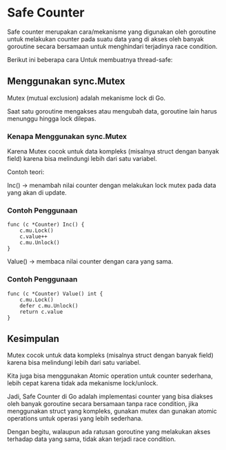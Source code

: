 
# Safe Counter

Safe counter merupakan cara/mekanisme yang digunakan oleh goroutine untuk melakukan counter pada suatu data yang di akses oleh banyak goroutine secara bersamaan untuk menghindari terjadinya race condition.

Berikut ini beberapa cara Untuk membuatnya thread-safe: 

## Menggunakan sync.Mutex

Mutex (mutual exclusion) adalah mekanisme lock di Go.

Saat satu goroutine mengakses atau mengubah data, goroutine lain harus menunggu hingga lock dilepas.

### Kenapa Menggunakan sync.Mutex

Karena Mutex cocok untuk data kompleks (misalnya struct dengan banyak field) karena bisa melindungi lebih dari satu variabel.

Contoh teori:

Inc() → menambah nilai counter dengan melakukan lock mutex pada data yang akan di update.

### Contoh Penggunaan

```golang
func (c *Counter) Inc() {
	c.mu.Lock()
	c.value++
	c.mu.Unlock()
}
```

Value() → membaca nilai counter dengan cara yang sama.

### Contoh Penggunaan

```golang
func (c *Counter) Value() int {
	c.mu.Lock()
	defer c.mu.Unlock()
	return c.value
}
```

## Kesimpulan

Mutex cocok untuk data kompleks (misalnya struct dengan banyak field) karena bisa melindungi lebih dari satu variabel.

Kita juga bisa menggunakan Atomic operation untuk counter sederhana, lebih cepat karena tidak ada mekanisme lock/unlock.

Jadi, Safe Counter di Go adalah implementasi counter yang bisa diakses oleh banyak goroutine secara bersamaan tanpa race condition, jika menggunakan struct yang kompleks, gunakan mutex dan gunakan atomic operations untuk operasi yang lebih sederhana.

Dengan begitu, walaupun ada ratusan goroutine yang melakukan akses terhadap data yang sama, tidak akan terjadi race condition.

